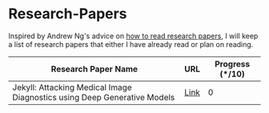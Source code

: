 # Research-Papers

Inspired by Andrew Ng's advice on [how to read research papers](https://youtu.be/733m6qBH-jI?t=160), I will keep a list of research papers that either I have already read or plan on reading.

| Research Paper Name                                                                  | URL                              | Progress (\*/10) |
|--------------------------------------------------------------------------------------|----------------------------------|------------------|
| Jekyll: Attacking Medical Image Diagnostics using Deep Generative Models             | [Link](https://people.cs.vt.edu/vbimal/publications/jekyll-eurosp20.pdf) |      0|
